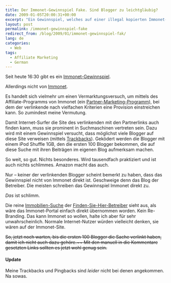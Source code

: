 ```yaml
---
title: Der Immonet-Gewinnspiel Fake. Sind Blogger zu leichtgläubig?
date: 2009-01-05T20:00:31+00:00
excerpt: "Ein Gewinnspiel, welches auf einer illegal kopierten Immonet-Website veranstaltet wird, versucht Links für’s Affiliate-Marketing zu generieren."
layout: post
permalink: /immonet-gewinnspiel-fake
redirect_from: /blog/2009/01/immonet-gewinnspiel-fak/
lang: de
categories:
  - Web
tags:
  - Affiliate Marketing
  - German
---
```

Seit heute 16:30 gibt es ein <a href="http://immonet.finden-sie-hier.de/blog/gewinnspiel/" rel="nofollow">Immonet-Gewinnspiel</a>.

Allerdings nicht von <a href="https://www.immonet.de/" rel="nofollow">Immonet</a>.

Es handelt sich vielmehr um einen Vermarktungsversuch, um mittels des Affiliate-Programms von Immonet (ein [Partner-Marketing-Programm](https://de.wikipedia.org/wiki/Affiliate-Marketing)), bei dem der verlinkende nach vielfachen Kriterien eine Provision einstreichen kann. So zumindest meine Vermutung.

Damit Internet-Surfer die Site des verlinkenden mit den Partnerlinks auch finden kann, muss sie prominent in Suchmaschinen vertreten sein. Dazu wird mit einem Gewinnspiel versucht, dass möglichst viele Blogger auf diese Site verweisen (mittels [Trackbacks](https://de.wikipedia.org/wiki/Trackback)). Geködert werden die Blogger mit einem iPod Shuffle 1GB, den die ersten 100 Blogger bekommen, die auf diese Suche mit ihren Beiträgen im eigenen Blog aufmerksam machen.

So weit, so gut. Nichts besonderes. Wird tausendfach praktiziert und ist auch nichts schlimmes. Amazon macht das auch.

Nur – keiner der verlinkenden Blogger scheint bemerkt zu haben, dass das Gewinnspiel nicht von Immonet direkt ist. Geschweige denn das Blog der Betreiber. Die meisten schreiben das Gewinnspiel Immonet direkt zu.

_Das_ ist schlimm.

Die reine <a href="http://immonet.finden-sie-hier.de/" rel="nofollow">Immobilien-Suche</a> der <a href="http://finden-sie-hier.de/impressum/" rel="nofollow">Finden-Sie-Hier-Betreiber</a> sieht aus, als wäre das Immonet-Portal einfach direkt übernommen worden. Kein Re-Branding. Das kann Immonet so wollen, halte ich aber für sehr unwahrscheinlich. Normale Internet-Nutzer würden vielleicht denken, sie wären auf der Immonet-Site.

<del datetime="2009-01-05T18:19:36+00:00">So, jetzt noch warten, bis die ersten 100 Blogger die Sache verlinkt haben, damit ich nicht auch dazu gehöre.~~ Mit den manuell in die Kommentare gesetzten Links sollten es jetzt wohl genug sein.

#### Update

Meine Trackbacks und Pingbacks sind _leider_ nicht bei denen angekommen. Na sowas.